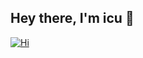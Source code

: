 ## Hey there, I'm icu 👋
[![Hi](https://skillicons.dev/icons?i=py,rust,js,ts,html,css,react,flask,mysql,sqlite)](https://icudev.xyz/some-super-secret-stuff-bro-ngl)
